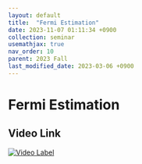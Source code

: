 ```yaml
---
layout: default
title:  "Fermi Estimation"
date: 2023-11-07 01:11:34 +0900
collection: seminar
usemathjax: true
nav_order: 10
parent: 2023 Fall
last_modified_date: 2023-03-06 +0900
---
```

# Fermi Estimation
<!-- ## <center> Abstract </center>
Francis Guthrie claimed in 1852 the four color problem. We
proof two essential lemmas and then solve six color problem. We expand
the proof of six color problem into five, four color problem. Kempe
published this proof in 1879. However the flaw was discovered in 1890
by Heawood. Although flawed, Kempe’s idea was used as one of a basic
tool. -->
## Video Link

[![Video Label](https://img.youtube.com/vi/fDWGQsH7aVs/hqdefault.jpg)](https://youtu.be/fDWGQsH7aVs)

<!-- ## PDF Download -->

<!-- <a target='_blank' href='../2023-2/2023-2_download/JCF.pdf'>Fermi Estimation PDF</a> -->